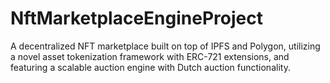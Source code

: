 # NftMarketplaceEngineProject
A decentralized NFT marketplace built on top of IPFS and Polygon, utilizing a novel asset tokenization framework with ERC-721 extensions, and featuring a scalable auction engine with Dutch auction functionality.
